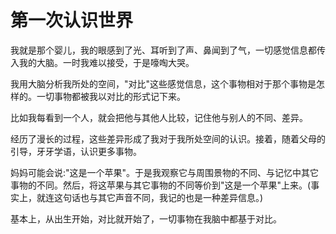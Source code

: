 # 第一次认识世界

我就是那个婴儿，我的眼感到了光、耳听到了声、鼻闻到了气，一切感觉信息都传入我的大脑。一时我难以接受，于是嚎啕大哭。

我用大脑分析我所处的空间，"对比"这些感觉信息，这个事物相对于那个事物是怎样的。一切事物都被我以对比的形式记下来。

比如我每看到一个人，就会把他与其他人比较，记住他与别人的不同、差异。

经历了漫长的过程，这些差异形成了我对于我所处空间的认识。接着，随着父母的引导，牙牙学语，认识更多事物。

妈妈可能会说:"这是一个苹果"。于是我观察它与周围景物的不同、与记忆中其它事物的不同。然后，将这苹果与其它事物的不同等价到"这是一个苹果"上来。(事实上，就连这句话也与其它声音不同，我记的也是一种差异信息。)

基本上，从出生开始，对比就开始了，一切事物在我脑中都基于对比。
